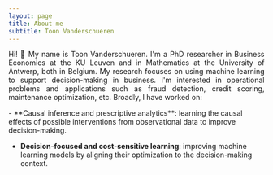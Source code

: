 ```yaml
---
layout: page
title: About me
subtitle: Toon Vanderschueren
---
```


<p align="justify">
Hi! 👋 My name is Toon Vanderschueren. I'm a PhD researcher in Business Economics at the KU Leuven and in Mathematics at the University of Antwerp, both in Belgium. My research focuses on using machine learning to support decision-making in business. I'm interested in operational problems and applications such as fraud detection, credit scoring, maintenance optimization, etc. Broadly, I have worked on:
</p>
- **Causal inference and prescriptive analytics**:
  learning the causal effects of possible interventions from observational data to improve decision-making.
  
  
- **Decision-focused and cost-sensitive learning**:
  improving machine learning models by aligning their optimization to the decision-making context.
